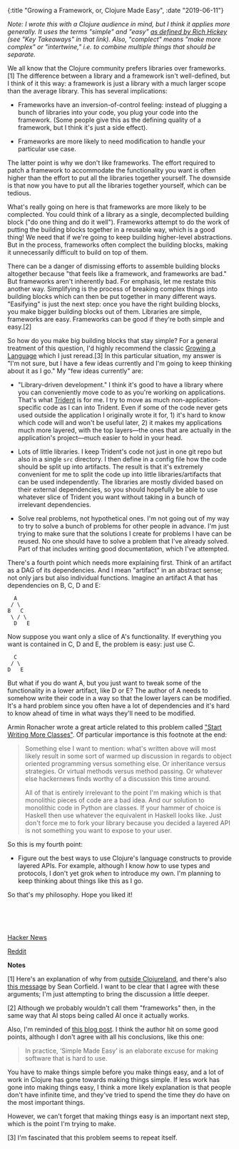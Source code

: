 {:title "Growing a Framework, or, Clojure Made Easy", :date "2019-06-11"}

*Note: I wrote this with a Clojure audience in mind, but I think it applies
more generally. It uses the terms "simple" and "easy"
[as defined by Rich Hickey](https://www.infoq.com/presentations/Simple-Made-Easy/#presentationNotes)
(see "Key Takeaways" in that link). Also, "complect" means "make more complex"
or "intertwine," i.e. to combine multiple things that should be separate.*

We all know that the Clojure community prefers libraries over frameworks.[1] The
difference between a library and a framework isn't well-defined, but I think of
it this way: a framework is just a library with a much larger scope than the
average library. This has several implications:

- Frameworks have an inversion-of-control feeling: instead of plugging a bunch
   of libraries into your code, you plug your code into the framework. (Some
   people give this as the defining quality of a framework, but I think it's
   just a side effect).

- Frameworks are more likely to need modification to handle your particular
   use case.

The latter point is why we don't like frameworks. The effort required to patch a
framework to accommodate the functionality you want is often higher than the
effort to put all the libraries together yourself. The downside is that now you
have to put all the libraries together yourself, which can be tedious.

What's really going on here is that frameworks are more likely to be complected.
You could think of a library as a single, decomplected building block ("do one
thing and do it well"). Frameworks attempt to do the work of putting the
building blocks together in a reusable way, which is a good thing! We need that
if we're going to keep building higher-level abstractions. But in the process,
frameworks often complect the building blocks, making it unnecessarily difficult
to build on top of them.

There can be a danger of dismissing efforts to assemble building blocks
altogether because "that feels like a framework, and frameworks are bad." But
frameworks aren't inherently bad. For emphasis, let me restate this another
way. Simplifying is the process of breaking complex things into building blocks
which can then be put together in many different ways. "Easifying" is just the
next step: once you have the right building blocks, you make bigger building
blocks out of them. Libraries are simple, frameworks are easy. Frameworks can
be good if they're both simple and easy.[2]

So how do you make big building blocks that stay simple? For a general treatment
of this question, I'd highly recommend the classic [Growing a
Language](https://www.cs.virginia.edu/~evans/cs655/readings/steele.pdf) which I
just reread.[3] In this particular situation, my answer is "I'm not sure, but I
have a few ideas currently and I'm going to keep thinking about it as I go." My
"few ideas currently" are:

- "Library-driven development." I think it's good to have a library where you
   can conveniently move code to as you're working on applications. That's what
   [Trident](https://github.com/jacobobryant/trident) is for me. I try to move
   as much non-application-specific code as I can into Trident. Even if some of
   the code never gets used outside the application I originally wrote it for, 1)
   it's hard to know which code will and won't be useful later, 2) it makes
   my applications much more layered, with the top layers&mdash;the ones that are
   actually in the application's project&mdash;much easier to hold in your head.

- Lots of little libraries. I keep Trident's code not just in one git repo but
   also in a single `src` directory. I then define in a config file how the code
   should be split up into artifacts. The result is that it's extremely
   convenient for me to split the code up into little libraries/artifacts that
   can be used independently. The libraries are mostly divided based on their
   external dependencies, so you should hopefully be able to use whatever slice
   of Trident you want without taking in a bunch of irrelevant dependencies.

- Solve real problems, not hypothetical ones. I'm not going out of my way to
   try to solve a bunch of problems for other people in advance. I'm just trying
   to make sure that the solutions I create for problems I have can be reused. No
   one should have to solve a problem that I've already solved. Part of that
   includes writing good documentation, which I've attempted.

There's a fourth point which needs more explaining first. Think of an artifact
as a DAG of its dependencies. And I mean "artifact" in an abstract sense; not
only jars but also individual functions. Imagine an artifact A that has
dependencies on B, C, D and E:
```
  A
 / \
B   C
 \ / \
  D   E
```
Now suppose you want only a slice of A's functionality. If everything you want
is contained in C, D and E, the problem is easy: just use C.
```
  C
 / \
D   E
```
But what if you do want A, but you just want to tweak some of the functionality
in a lower artifact, like D or E? The author of A needs to somehow write their
code in a way so that the lower layers can be modified. It's a hard problem
since you often have a lot of dependencies and it's hard to know ahead of time
in what ways they'll need to be modified.

Armin Ronacher wrote a great article related to this problem called ["Start
Writing More Classes"](http://lucumr.pocoo.org/2013/2/13/moar-classes/). Of
particular importance is this footnote at the end:

> Something else I want to mention: what's written above will most likely result
> in some sort of warmed up discussion in regards to object oriented programming
> versus something else. Or inheritance versus strategies. Or virtual methods
> versus method passing. Or whatever else hackernews finds worthy of a discussion
> this time around.
>
> All of that is entirely irrelevant to the point I'm making which is that
> monolithic pieces of code are a bad idea. And our solution to monolithic code in
> Python are classes. If your hammer of choice is Haskell then use whatever the
> equivalent in Haskell looks like. Just don't force me to fork your library
> because you decided a layered API is not something you want to expose to your
> user.

So this is my fourth point:

- Figure out the best ways to use Clojure's language constructs to provide
   layered APIs. For example, although I know *how* to use types and protocols,
   I don't yet grok *when* to introduce my own. I'm planning to keep thinking
   about things like this as I go.

So that's my philosophy. Hope you liked it!

<br ><br ><br >

[Hacker News](https://news.ycombinator.com/item?id=20164657)

[Reddit](https://www.reddit.com/r/Clojure/comments/bzrkay/growing_a_framework_or_clojure_made_easy/)

**Notes**

[1] Here's an explanation of why from [outside
Clojureland](http://lucumr.pocoo.org/2010/6/14/opening-the-flask/#why-create-your-own-framework),
and there's also [this
message](https://clojureverse.org/t/clojure-libs-frameworks-tooling-for-rapid-web-development/4017/5)
by Sean Corfield. I want to be clear that I agree with these arguments; I'm just
attempting to bring the discussion a little deeper.

[2] Although we probably wouldn't call them "frameworks" then, in the same way
that AI stops being called AI once it actually works.

Also, I'm reminded of [this blog
post](https://blog.appcanary.com/2017/hard-isnt-simple-ruby-clojure.html). I
think the author hit on some good points, although I don't agree with all his
conclusions, like this one:

  > In practice, ‘Simple Made Easy’ is an elaborate excuse for making software
  > that is hard to use.

You have to make things simple before you make things easy, and a lot of work
in Clojure has gone towards making things simple. If less work has gone into
making things easy, I think a more likely explanation is that people don't have
infinite time, and they've tried to spend the time they do have on the most
important things.

However, we can't forget that making things easy is an important next step,
which is the point I'm trying to make.

[3] I'm fascinated that this problem seems to repeat itself.
